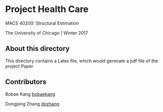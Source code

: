 # Project Health Care

MACS 40200: Structural Estimation

The University of Chicago | Winter 2017

## About this directory
This directory contains a Latex file, which would generate a pdf file of the 
project Paper

## Contributors
Bobae Kang [bobaekang](https://github.com/bobaekang)

Dongping Zhang [dpzhang](http://github.com/dpzhang)
